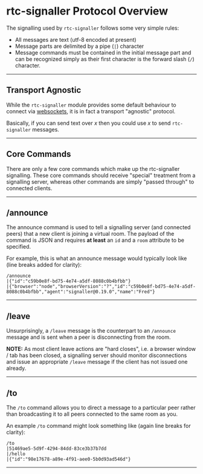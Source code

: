# rtc-signaller Protocol Overview

The signalling used by `rtc-signaller` follows some very simple rules:

- All messages are text (utf-8 encoded at present)
- Message parts are delimited by a pipe (`|`) character
- Message commands must be contained in the initial message part and can
  be recognized simply as their first character is the forward slash (`/`)
  character.

---

## Transport Agnostic

While the `rtc-signaller` module provides some default behaviour to connect
via [websockets](http://www.websocket.org/), it is in fact a transport
"agnostic" protocol.

Basically, if you can send text over _x_ then you could use _x_ to send
`rtc-signaller` messages.

---

## Core Commands

There are only a few core commands which make up the rtc-signaller signalling. These core commands should receive "special" treatment from a signalling server, whereas other commands are simply "passed through" to connected clients.

---

## /announce

The announce command is used to tell a signalling server (and connected peers) that a new client is joining a virtual room.  The payload of the command is JSON and requires __at least__ an `id` and a `room` attribute to be specified.

For example, this is what an announce message would typically look like (line breaks added for clarity):

```
/announce
|{"id":"c59b0e8f-bd75-4e74-a5df-8088c0b4bfbb"}
|{"browser":"node","browserVersion":"?","id":"c59b0e8f-bd75-4e74-a5df-8088c0b4bfbb","agent":"signaller@0.19.0","name":"Fred"}
```

---

## /leave

Unsurprisingly, a `/leave` message is the counterpart to an `/announce` message and is sent when a peer is disconnecting from the room.

__NOTE:__ As most client leave actions are "hard closes", i.e. a browser window / tab has been closed, a signalling server should monitor disconnections and issue an appropriate `/leave` message if the client has not issued one already.

---

## /to

The `/to` command allows you to direct a message to a particular peer rather than broadcasting it to all peers connected to the same room as you.

An example `/to` command might look something like (again line breaks for clarity):

```
/to
|51469ae5-5d9f-4294-84dd-83ce3b37b7dd
|/hello
|{"id":"98e17678-a89e-4f91-aee0-5b0d93ad546d"}
```

---